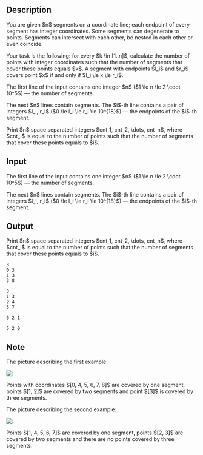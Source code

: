 ## Description

<div><p>You are given $n$ segments on a coordinate line; each endpoint of every segment has integer coordinates. Some segments can degenerate to points. Segments can intersect with each other, be nested in each other or even coincide.</p><p>Your task is the following: for every $k \in [1..n]$, calculate the number of points with integer coordinates such that the number of segments that cover these points equals $k$. A segment with endpoints $l_i$ and $r_i$ covers point $x$ if and only if $l_i \le x \le r_i$.</p></div><div class="input-specification"><p>The first line of the input contains one integer $n$ ($1 \le n \le 2 \cdot 10^5$) — the number of segments.</p><p>The next $n$ lines contain segments. The $i$-th line contains a pair of integers $l_i, r_i$ ($0 \le l_i \le r_i \le 10^{18}$) — the endpoints of the $i$-th segment.</p></div><div class="output-specification"><p>Print $n$ space separated integers $cnt_1, cnt_2, \dots, cnt_n$, where $cnt_i$ is equal to the number of points such that the number of segments that cover these points equals to $i$.</p></div>

## Input

<p>The first line of the input contains one integer $n$ ($1 \le n \le 2 \cdot 10^5$) — the number of segments.</p><p>The next $n$ lines contain segments. The $i$-th line contains a pair of integers $l_i, r_i$ ($0 \le l_i \le r_i \le 10^{18}$) — the endpoints of the $i$-th segment.</p>

## Output

<p>Print $n$ space separated integers $cnt_1, cnt_2, \dots, cnt_n$, where $cnt_i$ is equal to the number of points such that the number of segments that cover these points equals to $i$.</p>





```input1
3
0 3
1 3
3 8

```




```input2
3
1 3
2 4
5 7

```




```output1
6 2 1 

```




```output2
5 2 0 

```



## Note

<p>The picture describing the first example:</p><p><img class="tex-graphics" src="file://1gHnCuWz.png" style="max-width: 100.0%;max-height: 100.0%;"></p><p>Points with coordinates $[0, 4, 5, 6, 7, 8]$ are covered by one segment, points $[1, 2]$ are covered by two segments and point $[3]$ is covered by three segments.</p><p>The picture describing the second example:</p><p><img class="tex-graphics" src="file://VOzjLB8C.png" style="max-width: 100.0%;max-height: 100.0%;"></p><p>Points $[1, 4, 5, 6, 7]$ are covered by one segment, points $[2, 3]$ are covered by two segments and there are no points covered by three segments.</p>
